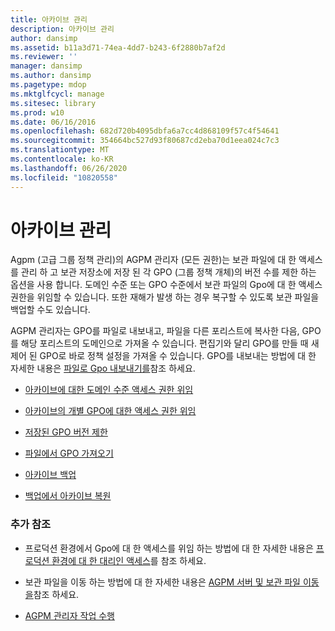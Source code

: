 ```yaml
---
title: 아카이브 관리
description: 아카이브 관리
author: dansimp
ms.assetid: b11a3d71-74ea-4dd7-b243-6f2880b7af2d
ms.reviewer: ''
manager: dansimp
ms.author: dansimp
ms.pagetype: mdop
ms.mktglfcycl: manage
ms.sitesec: library
ms.prod: w10
ms.date: 06/16/2016
ms.openlocfilehash: 682d720b4095dbfa6a7cc4d868109f57c4f54641
ms.sourcegitcommit: 354664bc527d93f80687cd2eba70d1eea024c7c3
ms.translationtype: MT
ms.contentlocale: ko-KR
ms.lasthandoff: 06/26/2020
ms.locfileid: "10820558"
---
```

# 아카이브 관리


Agpm (고급 그룹 정책 관리)의 AGPM 관리자 (모든 권한)는 보관 파일에 대 한 액세스를 관리 하 고 보관 저장소에 저장 된 각 GPO (그룹 정책 개체)의 버전 수를 제한 하는 옵션을 사용 합니다. 도메인 수준 또는 GPO 수준에서 보관 파일의 Gpo에 대 한 액세스 권한을 위임할 수 있습니다. 또한 재해가 발생 하는 경우 복구할 수 있도록 보관 파일을 백업할 수도 있습니다.

AGPM 관리자는 GPO를 파일로 내보내고, 파일을 다른 포리스트에 복사한 다음, GPO를 해당 포리스트의 도메인으로 가져올 수 있습니다. 편집기와 달리 GPO를 만들 때 새 제어 된 GPO로 바로 정책 설정을 가져올 수 있습니다. GPO를 내보내는 방법에 대 한 자세한 내용은 [파일로 Gpo 내보내기를](export-a-gpo-to-a-file.md)참조 하세요.

-   [아카이브에 대한 도메인 수준 액세스 권한 위임](delegate-domain-level-access-to-the-archive-agpm40.md)

-   [아카이브의 개별 GPO에 대한 액세스 권한 위임](delegate-access-to-an-individual-gpo-in-the-archive-agpm40.md)

-   [저장된 GPO 버전 제한](limit-the-gpo-versions-stored-agpm40.md)

-   [파일에서 GPO 가져오기](import-a-gpo-from-a-file-agpmadmin.md)

-   [아카이브 백업](back-up-the-archive-agpm40.md)

-   [백업에서 아카이브 복원](restore-the-archive-from-a-backup-agpm40.md)

### 추가 참조

-   프로덕션 환경에서 Gpo에 대 한 액세스를 위임 하는 방법에 대 한 자세한 내용은 [프로덕션 환경에 대 한 대리인 액세스](delegate-access-to-the-production-environment-agpm40.md)를 참조 하세요.

-   보관 파일을 이동 하는 방법에 대 한 자세한 내용은 [AGPM 서버 및 보관 파일 이동을](move-the-agpm-server-and-the-archive-agpm40.md)참조 하세요.

-   [AGPM 관리자 작업 수행](performing-agpm-administrator-tasks-agpm40.md)

 

 





